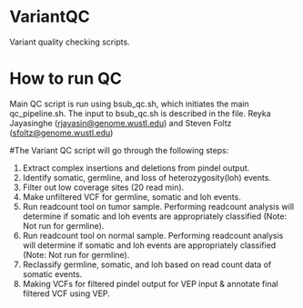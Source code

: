 # VariantQC
Variant quality checking scripts.
# How to run QC
Main QC script is run using bsub_qc.sh, which initiates the main qc_pipeline.sh. The input to bsub_qc.sh is described in the file.
Reyka Jayasinghe (rjayasin@genome.wustl.edu) and Steven Foltz (sfoltz@genome.wustl.edu)

#The Variant QC script will go through the following steps:
1. Extract complex insertions and deletions from pindel output. 	
2. Identify somatic, germline, and loss of heterozygosity(loh) events.
3. Filter out low coverage sites (20 read min).
4. Make unfiltered VCF for germline, somatic and loh events.
5. Run readcount tool on tumor sample. Performing readcount analysis will determine if somatic and loh events are appropriately classified (Note: Not run for germline). 
6. Run readcount tool on normal sample. Performing readcount analysis will determine if somatic and loh events are appropriately classified (Note: Not run for germline).
7. Reclassify germline, somatic, and loh based on read count data of somatic events.  
8. Making VCFs for filtered pindel output for VEP input & annotate final filtered VCF using VEP.
